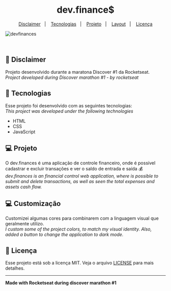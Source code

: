 <h1 align="center">
  dev.finance$
</h1>

<p align="center">
  <a href="#-disclaimer">Disclaimer</a>&nbsp;&nbsp;&nbsp;|&nbsp;&nbsp;&nbsp;
  <a href="#-tecnologias">Tecnologias</a>&nbsp;&nbsp;&nbsp;|&nbsp;&nbsp;&nbsp;
  <a href="#-projeto">Projeto</a>&nbsp;&nbsp;&nbsp;|&nbsp;&nbsp;&nbsp;
  <a href="#-layout">Layout</a>&nbsp;&nbsp;&nbsp;|&nbsp;&nbsp;&nbsp;
  <a href="#memo-licença">Licença</a>
</p>

![devfinances](https://user-images.githubusercontent.com/81590952/114064038-9e538e80-986f-11eb-82b0-283f53dd141b.png)

<br>

## 👷 Disclaimer 

Projeto desenvolvido durante a maratona Discover #1 da Rocketseat. 
<br>
*Project developed during Discover marathon #1 - by rocketseat*

## 🚀 Tecnologias

Esse projeto foi desenvolvido com as seguintes tecnologias:
<br>
*This project was developed under the following technologies*

- HTML
- CSS
- JavaScript

## 💻 Projeto

O dev.finances é uma aplicação de controle financeiro, onde é possível cadastrar e excluir transações e ver o saldo de entrada e saída 💰
<br>
*dev.finances is an financial control web application, where is possible to submit and delete transactions, as well as seen the total expenses and assets cash flow.*

## 💻 Customização

Customizei algumas cores para combinarem com a linguagem visual que geralmente utilizo. 
<br>
*I custom some of the project colors, to match my visual identity. Also, added a button to change the application to dark mode.*

## 📝 Licença

Esse projeto está sob a licença MIT. Veja o arquivo [LICENSE](LICENSE.md) para mais detalhes.

---

**Made with Rocketseat during discover marathon #1**
